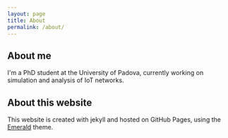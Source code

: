 ```yaml
---
layout: page
title: About
permalink: /about/
---
```


## About me ##

I'm a PhD student at the University of Padova, currently working on simulation
and analysis of IoT networks.

## About this website ##

This website is created with jekyll and hosted on GitHub Pages, using the
[Emerald](https://github.com/KingFelix/emerald) theme.
